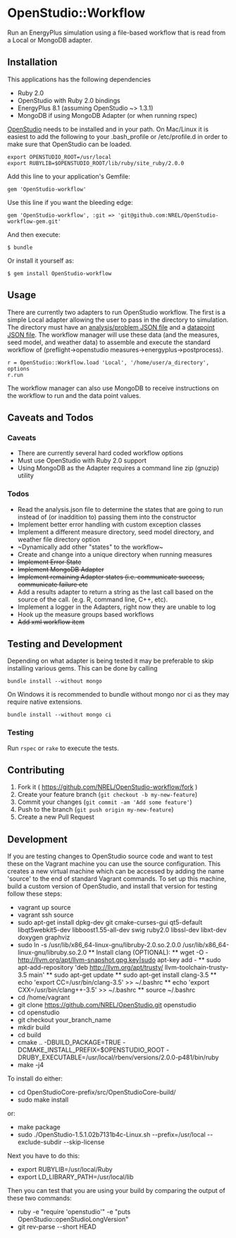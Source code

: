 # OpenStudio::Workflow

Run an EnergyPlus simulation using a file-based workflow that is read from a Local or MongoDB adapter.

## Installation

This applications has the following dependencies

* Ruby 2.0
* OpenStudio with Ruby 2.0 bindings
* EnergyPlus 8.1 (assuming OpenStudio ~> 1.3.1)
* MongoDB if using MongoDB Adapter (or when running rspec)

[OpenStudio](http://developer.nrel.gov/downloads/buildings/openstudio/builds/) needs to be installed
and in your path.  On Mac/Linux it is easiest to add the following to your .bash_profile or /etc/profile.d in order
to make sure that OpenStudio can be loaded.

    export OPENSTUDIO_ROOT=/usr/local
    export RUBYLIB=$OPENSTUDIO_ROOT/lib/ruby/site_ruby/2.0.0

Add this line to your application's Gemfile:

    gem 'OpenStudio-workflow'

Use this line if you want the bleeding edge:

    gem 'OpenStudio-workflow', :git => 'git@github.com:NREL/OpenStudio-workflow-gem.git'

And then execute:

    $ bundle

Or install it yourself as:

    $ gem install OpenStudio-workflow

## Usage

There are currently two adapters to run OpenStudio workflow. The first is a simple Local adapter
allowing the user to pass in the directory to simulation. The directory must have an
[analysis/problem JSON file](spec/files/local_ex1/analysis_1.json) and a [datapoint JSON file](spec/files/local_ex1/datapoint_1.json).
The workflow manager will use these data (and the measures, seed model, and weather data) to assemble and
execute the standard workflow of (preflight->openstudio measures->energyplus->postprocess).

    r = OpenStudio::Workflow.load 'Local', '/home/user/a_directory', options
    r.run

The workflow manager can also use MongoDB to receive instructions on the workflow to run and the data point values.

## Caveats and Todos

### Caveats

* There are currently several hard coded workflow options
* Must use OpenStudio with Ruby 2.0 support
* Using MongoDB as the Adapter requires a command line zip (gnuzip) utility

### Todos

* Read the analysis.json file to determine the states that are going to run instead of (or inaddition to) passing them into the constructor
* Implement better error handling with custom exception classes
* Implement a different measure directory, seed model directory, and weather file directory option
* ~Dynamically add other "states" to the workflow~
* Create and change into a unique directory when running measures
* ~~Implement Error State~~
* ~~Implement MongoDB Adapter~~
* ~~Implement remaining Adapter states (i.e. communicate success, communicate failure etc~~
* Add a results adapter to return a string as the last call based on the source of the call. (e.g. R, command line, C++, etc).
* Implement a logger in the Adapters, right now they are unable to log
* Hook up the measure groups based workflows
* ~~Add xml workflow item~~

## Testing and Development

Depending on what adapter is being tested it may be preferable to skip installing various gems.  This can be done by calling

    bundle install --without mongo

On Windows it is recommended to bundle without mongo nor ci as they may require native extensions.

    bundle install --without mongo ci

### Testing

Run `rspec` or `rake` to execute the tests.

## Contributing

1. Fork it ( https://github.com/NREL/OpenStudio-workflow/fork )
2. Create your feature branch (`git checkout -b my-new-feature`)
3. Commit your changes (`git commit -am 'Add some feature'`)
4. Push to the branch (`git push origin my-new-feature`)
5. Create a new Pull Request

## Development

If you are testing changes to OpenStudio source code and want to test these on the Vagrant machine you can use the source configuration.  This creates a new virtual machine which can be accessed by adding the name 'source' to the end of standard Vagrant commands.  To set up this machine, build a custom version of OpenStudio, and install that version for testing follow these steps:

* vagrant up source
* vagrant ssh source
* sudo apt-get install dpkg-dev git cmake-curses-gui qt5-default libqt5webkit5-dev libboost1.55-all-dev swig ruby2.0 libssl-dev libxt-dev doxygen graphviz
* sudo ln -s /usr/lib/x86_64-linux-gnu/libruby-2.0.so.2.0.0 /usr/lib/x86_64-linux-gnu/libruby.so.2.0
** Install clang (OPTIONAL):
** wget -O - http://llvm.org/apt/llvm-snapshot.gpg.key|sudo apt-key add -
** sudo apt-add-repository 'deb http://llvm.org/apt/trusty/ llvm-toolchain-trusty-3.5 main'
** sudo apt-get update
** sudo apt-get install clang-3.5 
** echo 'export CC=/usr/bin/clang-3.5' >> ~/.bashrc
** echo 'export CXX=/usr/bin/clang++-3.5' >> ~/.bashrc
** source ~/.bashrc
* cd /home/vagrant
* git clone https://github.com/NREL/OpenStudio.git openstudio
* cd openstudio
* git checkout your_branch_name
* mkdir build
* cd build
* cmake .. -DBUILD_PACKAGE=TRUE -DCMAKE_INSTALL_PREFIX=$OPENSTUDIO_ROOT -DRUBY_EXECUTABLE=/usr/local/rbenv/versions/2.0.0-p481/bin/ruby
* make -j4

To install do either:
* cd OpenStudioCore-prefix/src/OpenStudioCore-build/
* sudo make install

or:
* make package
* sudo ./OpenStudio-1.5.1.02b7131b4c-Linux.sh --prefix=/usr/local --exclude-subdir --skip-license

Next you have to do this:
* export RUBYLIB=/usr/local/Ruby
* export LD_LIBRARY_PATH=/usr/local/lib

Then you can test that you are using your build by comparing the output of these two commands:
* ruby -e "require 'openstudio'" -e "puts OpenStudio::openStudioLongVersion"
* git rev-parse --short HEAD
